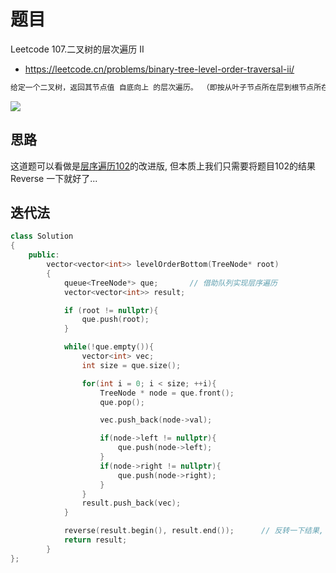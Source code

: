 # 题目

Leetcode 107.二叉树的层次遍历 II
- https://leetcode.cn/problems/binary-tree-level-order-traversal-ii/

```txt
给定一个二叉树，返回其节点值 自底向上 的层次遍历。 （即按从叶子节点所在层到根节点所在的层，逐层从左向右遍历）
```

![](https://code-thinking-1253855093.file.myqcloud.com/pics/20210203151058308.png)

## 思路
这道题可以看做是[层序遍历102](../层序遍历_102/题解_102.md)的改进版, 但本质上我们只需要将题目102的结果 Reverse 一下就好了...

## 迭代法


```cpp
class Solution
{
    public:
        vector<vector<int>> levelOrderBottom(TreeNode* root) 
        {
            queue<TreeNode*> que;       // 借助队列实现层序遍历
            vector<vector<int>> result;

            if (root != nullptr){
                que.push(root);
            }

            while(!que.empty()){
                vector<int> vec;
                int size = que.size();

                for(int i = 0; i < size; ++i){
                    TreeNode * node = que.front();
                    que.pop();

                    vec.push_back(node->val);

                    if(node->left != nullptr){
                        que.push(node->left);
                    }
                    if(node->right != nullptr){
                        que.push(node->right);
                    }
                }
                result.push_back(vec);
            }

            reverse(result.begin(), result.end());      // 反转一下结果, 得到的就是自底向上的层序遍历
            return result;
        }
};
```
